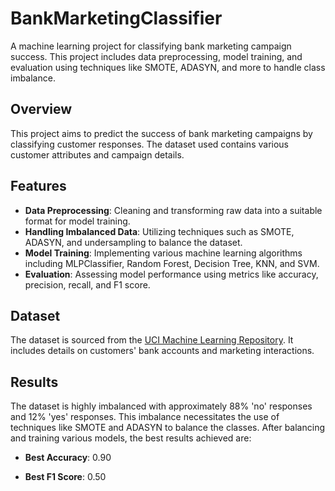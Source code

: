 # BankMarketingClassifier

A machine learning project for classifying bank marketing campaign success. This project includes data preprocessing, model training, and evaluation using techniques like SMOTE, ADASYN, and more to handle class imbalance.

## Overview

This project aims to predict the success of bank marketing campaigns by classifying customer responses. The dataset used contains various customer attributes and campaign details.

## Features

- **Data Preprocessing**: Cleaning and transforming raw data into a suitable format for model training.
- **Handling Imbalanced Data**: Utilizing techniques such as SMOTE, ADASYN, and undersampling to balance the dataset.
- **Model Training**: Implementing various machine learning algorithms including MLPClassifier, Random Forest, Decision Tree, KNN, and SVM.
- **Evaluation**: Assessing model performance using metrics like accuracy, precision, recall, and F1 score.

## Dataset

The dataset is sourced from the [UCI Machine Learning Repository](https://archive.ics.uci.edu/ml/datasets/Bank+Marketing). It includes details on customers' bank accounts and marketing interactions.

## Results

The dataset is highly imbalanced with approximately 88% 'no' responses and 12% 'yes' responses. This imbalance necessitates the use of techniques like SMOTE and ADASYN to balance the classes. After balancing and training various models, the best results achieved are:

- **Best Accuracy**: 0.90

- **Best F1 Score**: 0.50
